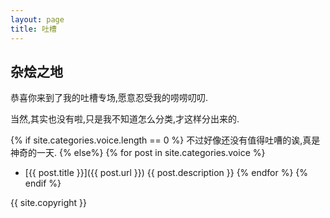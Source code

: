 ```yaml
---
layout: page
title: 吐槽
---
```


## 杂烩之地

恭喜你来到了我的吐槽专场,愿意忍受我的唠唠叨叨.

当然,其实也没有啦,只是我不知道怎么分类,才这样分出来的.

{% if site.categories.voice.length == 0 %}
不过好像还没有值得吐嘈的诶,真是神奇的一天.
{% else%}
{% for post in site.categories.voice %}
*   [{{ post.title }}]({{ post.url }})
    {{ post.description }}
{% endfor %}
{% endif %}

{{ site.copyright }}
